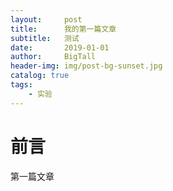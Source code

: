 ```yaml
---
layout:     post
title:      我的第一篇文章
subtitle:   测试
date:       2019-01-01
author:     BigTall
header-img: img/post-bg-sunset.jpg
catalog: true
tags:
    - 实验
---
```


# 前言

第一篇文章
